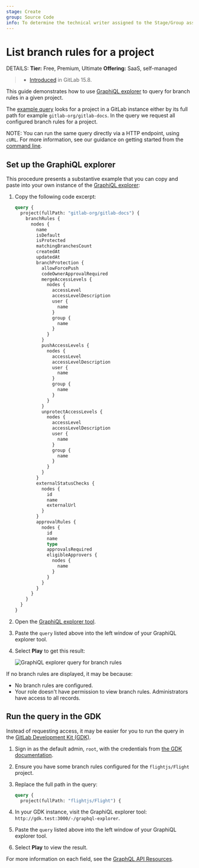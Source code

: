 ```yaml
---
stage: Create
group: Source Code
info: To determine the technical writer assigned to the Stage/Group associated with this page, see https://handbook.gitlab.com/handbook/product/ux/technical-writing/#assignments
---
```


# List branch rules for a project 

DETAILS:
**Tier:** Free, Premium, Ultimate
**Offering:** SaaS, self-managed

> - [Introduced](https://gitlab.com/gitlab-org/gitlab/-/merge_requests/106954) in GitLab 15.8.

This guide demonstrates how to use [GraphiQL explorer](getting_started.md#graphiql)
to query for branch rules in a given project.

The [example query](#set-up-the-graphiql-explorer) looks for a project in a
GitLab instance either by its full path for example `gitlab-org/gitlab-docs`.
In the query we request all configured branch rules for a project.

NOTE:
You can run the same query directly via a HTTP endpoint, using `cURL`. For more
information, see our guidance on getting started from the
[command line](getting_started.md#command-line).

## Set up the GraphiQL explorer

This procedure presents a substantive example that you can copy and paste into your own
instance of the [GraphiQL explorer](https://gitlab.com/-/graphql-explorer):

1. Copy the following code excerpt:

   ```graphql
   query {
     project(fullPath: "gitlab-org/gitlab-docs") {
       branchRules {
         nodes {
           name
           isDefault
           isProtected
           matchingBranchesCount
           createdAt
           updatedAt
           branchProtection {
             allowForcePush
             codeOwnerApprovalRequired
             mergeAccessLevels {
               nodes {
                 accessLevel
                 accessLevelDescription
                 user {
                   name
                 }
                 group {
                   name
                 }
               }
             }
             pushAccessLevels {
               nodes {
                 accessLevel
                 accessLevelDescription
                 user {
                   name
                 }
                 group {
                   name
                 }
               }
             }
             unprotectAccessLevels {
               nodes {
                 accessLevel
                 accessLevelDescription
                 user {
                   name
                 }
                 group {
                   name
                 }
               }
             }
           }
           externalStatusChecks {
             nodes {
               id
               name
               externalUrl
             }
           }
           approvalRules {
             nodes {
               id
               name
               type
               approvalsRequired
               eligibleApprovers {
                 nodes {
                   name
                 }
               }
             }
           }
         }
       }
     }
   }
   ```

1. Open the [GraphiQL explorer tool](https://gitlab.com/-/graphql-explorer).
1. Paste the `query` listed above into the left window of your GraphiQL explorer tool.
1. Select **Play** to get this result:

   ![GraphiQL explorer query for branch rules](img/list_branch_rules_query_example_v15_8.png)

If no branch rules are displayed, it may be because:

- No branch rules are configured.
- Your role doesn't have permission to view branch rules. Administrators have access to all records.

## Run the query in the GDK

Instead of requesting access, it may be easier for you to run the query in the
[GitLab Development Kit (GDK)](https://gitlab.com/gitlab-org/gitlab-development-kit).

1. Sign in as the default admin, `root`, with the credentials from
   [the GDK documentation](https://gitlab.com/gitlab-org/gitlab-development-kit/-/blob/main/doc/gdk_commands.md#get-the-login-credentials).
1. Ensure you have some branch rules configured for the `flightjs/Flight` project.
1. Replace the full path in the query:

   ```graphql
   query {
     project(fullPath: "flightjs/Flight") {
   ```

1. In your GDK instance, visit the GraphiQL explorer tool: `http://gdk.test:3000/-/graphql-explorer`.
1. Paste the `query` listed above into the left window of your GraphiQL explorer tool.
1. Select **Play** to view the result.

For more information on each field, see the [GraphQL API Resources](reference/index.md).
